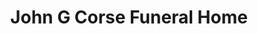 ---
title: "John G Corse Funeral Home"
url: /kirkwall/john-g-corse-funeral-home/
shop: funeral directors
---